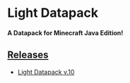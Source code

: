 # Light Datapack
#### A Datapack for Minecraft Java Edition!

## [Releases](https://github.com/NelzKrepz/Light-Datapack/releases)
- [Light Datapack v.10](https://github.com/NelzKrepz/Light-Datapack/releases/tag/v1.0)

